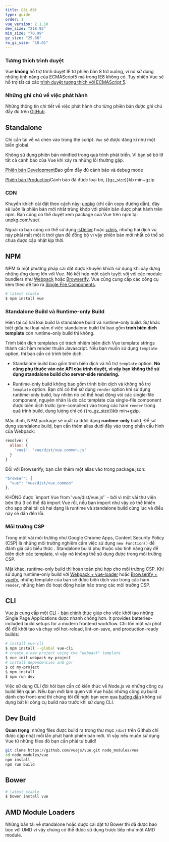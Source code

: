```yaml
---
title: Cài đặt
type: guide
order: 1
vue_version: 2.1.10
dev_size: "218.92"
min_size: "70.99"
gz_size: "25.86"
ro_gz_size: "18.01"
---
```


### Tương thích trình duyệt

Vue **không** hỗ trợ trình duyệt IE từ phiên bản 8 trở xuống, vì nó sử dụng những tính năng của ECMAScript5 mà trong IE8 không có. Tuy nhiên Vue sẽ hỗ trợ tất cả các [trình duyệt tương thích với ECMAScript 5](http://caniuse.com/#feat=es5).

### Những ghi chú về việc phát hành

Những thông tin chi tiết về việc phát hành cho từng phiên bản được ghi chú đầy đủ trên  [GitHub](https://github.com/vuejs/vue/releases).

## Standalone

Chỉ cần tải về và chèn vào trong thẻ script. `Vue` sẽ được đăng kí như một biến global.

<p class="tip">Không sử dụng phiên bản minified trong quá trình phát triển. Vì bạn sẽ bỏ lỡ tất cả cảnh báo của Vue khi xảy ra những lỗi thường gặp.</p>

<div id="downloads">
<a class="button" href="/js/vue.js" download>Phiên bản Development</a><span class="light info">Bao gồm đầy đủ cảnh báo và debug mode</span>

<a class="button" href="/js/vue.min.js" download>Phiên bản Production</a><span class="light info">Cảnh báo đã được loại bỏ, {{gz_size}}kb min+gzip</span>
</div>

### CDN

Khuyến khích cài đặt theo cách này: [unpkg](https://unpkg.com/vue/dist/vue.js) (chỉ cần copy đường dẫn), đây sẽ luôn là phiên bản mới nhất trùng khớp với phiên bản được phát hành trên npm. Bạn cũng có thể duyệt xem package của Vue trên npm tại [unpkg.com/vue/](https://unpkg.com/vue/).

Ngoài ra bạn cũng có thể sử dụng [jsDelivr](//cdn.jsdelivr.net/vue/{{vue_version}}/vue.js) hoặc [cdnjs](//cdnjs.cloudflare.com/ajax/libs/vue/{{vue_version}}/vue.js), nhưng hai dịch vụ này phải mất một ít thời gian để đồng bộ vì vậy phiên bản mới nhất có thể sẽ chưa được cập nhật kịp thời.

## NPM

NPM là một phương pháp cài đặt được khuyến khích sử dụng khi xây dựng những ứng dụng lớn với Vue. Nó kết hợp một cách tuyệt vời với các module bundlers như [Webpack](https://webpack.js.org/) hoặc [Browserify](http://browserify.org/). Vue cũng cung cấp các công cụ kèm theo để tạo ra [Single File Components](single-file-components.html).

``` bash
# latest stable
$ npm install vue
```

### Standalone Build và Runtime-only Build

Hiện tại có hai loại build là standalone build và runtime-only build. Sự khác biệt giữa hai loại nằm ở việc standalone build thì bao gồm **trình biên dịch template** còn runtime-only build thì không.

Trình biên dịch templates có trách nhiệm biên dịch Vue template strings thành các hàm render thuần Javascript. Nếu bạn muốn sử dụng `template` option, thì bạn cần có trình biên dịch.

- Standalone build bao gồm trình biên dịch và hỗ trợ `template` option. **Nó cũng phụ thuộc vào các API của trình duyệt, vì vậy bạn không thể sử dụng standalone build cho server-side rendering.**

- Runtime-only build không bao gồm trình biên dịch và không hỗ trợ `template` option. Bạn chỉ có thể sử dụng `render` option khi sử dụng runtime-only build, tuy nhiên nó có thể hoạt động vói các single-file component, nguyên nhân là do các template của single-file component được biên dịch trước (pre-compiled) vào trong các hàm `render` trong quá trình build, dung lượng chỉ có {{ro_gz_size}}kb min+gzip.

Mặc định, NPM package sẽ xuất ra dưới dạng **runtime-only** build. Để sử dụng standalone build, bạn cần thêm alias dưới đây vào trong phần cấu hình của Webpack:

``` js
resolve: {
  alias: {
    'vue$': 'vue/dist/vue.common.js'
  }
}
```

Đối với Browserify, bạn cần thêm một alias vào trong package.json:

``` js
"browser": {
  "vue": "vue/dist/vue.common"
},
```

<p class="tip">KHÔNG được `import Vue from 'vue/dist/vue.js'` - bởi vì một vài thư viện bên thứ 3 có thể đã import Vue rồi, nếu bạn import như vậy có thể khiến cho app phải tải cả hai dạng là runtime và standalone build cùng lúc và điều này sẽ dấn đến lỗi.</p>

### Môi trường CSP

Trong một vài môi trường như Google Chrome Apps, Content Security Policy (CSP) là những môi trường nghiêm cấm việc sử dụng `new Function()` để <span data-tooltip="evaluating expressions">đánh giá các biểu thức</span>  . Standalone build phụ thuộc vào tính năng này để biên dịch các template, vì vậy nó không thể sử dụng được trong môi trường CSP.

Mặt khác, runtime-only build thì hoàn toàn phù hợp cho môi trường CSP. Khi sử dụng runtime-only build với [Webpack + vue-loader](https://github.com/vuejs-templates/webpack-simple) hoặc [Browserify + vueify](https://github.com/vuejs-templates/browserify-simple), những template của bạn sẽ được biên dịch vào trong các hàm `render`, những hàm đó hoạt động hoàn hảo trong các môi trường CSP.

## CLI

Vue.js cung cấp một [CLI - bản chính thức](https://github.com/vuejs/vue-cli) giúp cho việc khởi tạo những Single Page Applications được nhanh chóng hơn. It provides batteries-included build setups for a modern frontend workflow. Chỉ tốn một vài phút để để khởi tạo và chạy với hot-reload, lint-on-save, and production-ready builds:

``` bash
# install vue-cli
$ npm install --global vue-cli
# create a new project using the "webpack" template
$ vue init webpack my-project
# install dependencies and go!
$ cd my-project
$ npm install
$ npm run dev
```

<p class="tip">Việc sử dụng CLI đòi hỏi bạn cần có kiến thức về Node.js và những công cụ build liên quan. Nếu bạn mới làm quen với Vue hoặc những công cụ build dành cho front-end thì chúng tôi đề nghị bạn xem qua <a href="./">hướng dẫn</a> không sử dụng bất kì công cụ build nào trước khi sử dụng CLI.</p>

## Dev Build

**Quan trọng**: những files được build ra trong thư mục `/dist` trên Github chỉ được cập nhật mỗi lần phát hành phiên bản mới. Vì vậy nếu muốn sử dụng Vue từ những files đó bạn cần phải tự build!

``` bash
git clone https://github.com/vuejs/vue.git node_modules/vue
cd node_modules/vue
npm install
npm run build
```

## Bower

``` bash
# latest stable
$ bower install vue
```

## AMD Module Loaders

Những bản tải về standalone hoặc được cài đặt từ Bower thì đã được bao bọc với <span data-tooltip="Universal Module Definition">UMD</span> vì vậy chúng có thể được sử dụng trược tiếp như một <span data-tooltip="Asynchronous Module Definition">AMD</span> module.
